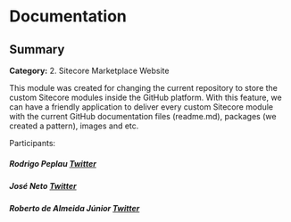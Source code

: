 # Documentation

## Summary

**Category:** 2.	Sitecore Marketplace Website

This module was created for changing the current repository to store the custom Sitecore modules inside the GitHub platform. With this feature, we can have a friendly application to deliver every custom Sitecore module with the current GitHub documentation files (readme.md), packages (we created a pattern), images and etc.

Participants:
##### Rodrigo Peplau [Twitter](https://twitter.com/SitecoreSinger)
##### José Neto [Twitter](https://twitter.com/josenetofl)
##### Roberto de Almeida Júnior [Twitter](https://twitter.com/roberutokdo)
